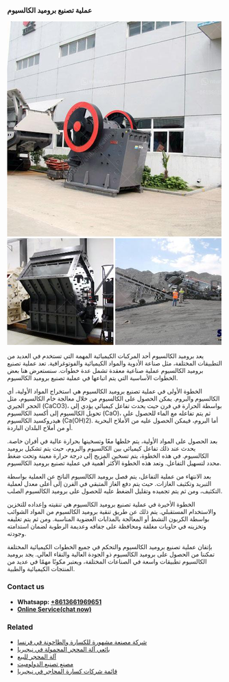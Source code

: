 <h3>عملية تصنيع بروميد الكالسيوم</h3><img src='1701852507.jpg' alt=''><p>يعد بروميد الكالسيوم أحد المركبات الكيميائية المهمة التي تستخدم في العديد من التطبيقات المختلفة، مثل صناعة الأدوية والمواد الكيميائية والفوتوغرافية. تعد عملية تصنيع بروميد الكالسيوم عملية صناعية معقدة تشمل عدة خطوات. سنستعرض هنا بعض الخطوات الأساسية التي يتم اتباعها في عملية تصنيع بروميد الكالسيوم.</p><p>الخطوة الأولى في عملية تصنيع بروميد الكالسيوم هي استخراج المواد الأولية، أي الكالسيوم والبروم. يمكن الحصول على الكالسيوم من خلال معالجة خام الكالسيوم، مثل الحجر الجيري (CaCO3)، بواسطة الحرارة في فرن حيث يحدث تفاعل كيميائي يؤدي إلى تحويل الكالسيوم إلى أكسيد الكالسيوم (CaO)، ثم يتم تفاعله مع الماء للحصول على هيدروكسيد الكالسيوم (Ca(OH)2). أما البروم، فيمكن الحصول عليه من الأملاح البحرية أو من أملاح البلدان الباردة.</p><p>بعد الحصول على المواد الأولية، يتم خلطها معًا وتسخينها بحرارة عالية في أفران خاصة. يحدث عند ذلك تفاعل كيميائي بين الكالسيوم والبروم، حيث يتم تشكيل بروميد الكالسيوم. في هذه الخطوة، يتم تسخين المزيج إلى درجة حرارة معينة وتحت ضغط محدد لتسهيل التفاعل. وتعد هذه الخطوة الأكثر أهمية في عملية تصنيع بروميد الكالسيوم.</p><p>بعد الانتهاء من عملية التفاعل، يتم فصل بروميد الكالسيوم الناتج عن العملية بواسطة التبريد وتكثيف الغازات. حيث يتم دفع الغاز المتبقي في الفرن إلى أعلى معدل لعملية التكثيف، ومن ثم يتم تجميده وتقليل الضغط عليه للحصول على بروميد الكالسيوم الصلب.</p><p>الخطوة الأخيرة في عملية تصنيع بروميد الكالسيوم هي تنقيته وإعداده للتخزين والاستخدام المستقبلي. يتم ذلك عن طريق تنقية بروميد الكالسيوم من المواد الشوائب بواسطة الكربون النشط أو المعالجة بالمذابات العضوية المناسبة. ومن ثم يتم تغليفه وتخزينه في حاويات مغلقة ومحافظة على جفافه وعديمة الرطوبة لضمان استدامته وجودته.</p><p>بإتقان عملية تصنيع بروميد الكالسيوم والتحكم في جميع الخطوات الكيميائية المختلفة تمكننا من الحصول على بروميد الكالسيوم ذو الجودة العالية والنقاء العالي. يجد بروميد الكالسيوم تطبيقات واسعة في الصناعات المختلفة، ويعتبر مكونًا مهمًا في عديد من المنتجات الكيميائية والطبية.</p><h3>Contact us</h3><ul><li><strong>Whatsapp:&nbsp;<a href="https://wa.me/8613661969651">+8613661969651</a></strong></li><li><a href="https://swt.shibang-china.com/?git&amp;zhl&amp;عملية تصنيع بروميد الكالسيوم"><strong>Online Service(chat now)</strong></a></li></ul><h3>Related</h3><ul><li><a href='شركة مصنعة مشهورة للكسارة والطاحونة في فرنسا.md'>شركة مصنعة مشهورة للكسارة والطاحونة في فرنسا</a></li><li><a href='بائعي آلة المحجر المحمولة في نيجيريا.md'>بائعي آلة المحجر المحمولة في نيجيريا</a></li><li><a href='آلة المحجر للبيع.md'>آلة المحجر للبيع</a></li><li><a href='مصنع تصنيع الدولوميت.md'>مصنع تصنيع الدولوميت</a></li><li><a href='قائمة شركات كسارة المحاجر في نيجيريا.md'>قائمة شركات كسارة المحاجر في نيجيريا</a></li></ul>